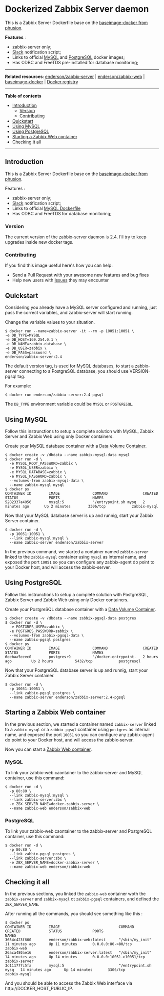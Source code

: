 # Dockerized Zabbix Server daemon

This is a Zabbix Server Dockerfile base on the [baseimage-docker from phusion](http://phusion.github.io/baseimage-docker/).

**Features** :

* zabbix-server only;
* [Slack](https://slack.com/) notification script;
* Links to official [MySQL](https://registry.hub.docker.com/_/mysql/) and [PostgreSQL](https://registry.hub.docker.com/_/postgres/) docker images;
* Has ODBC and FreeTDS pre-installed for database monitoring;

-----------------------------------------

**Related resources**:
  [enderson/zabbix-server](https://github.com/endersonmaia/docker-zabbix-server) |
  [enderson/zabbix-web](https://github.com/endersonmaia/docker-zabbix-web) |
  [baseimage-docker](https://phusion.github.io/baseimage-docker/) |
  [Docker registry](https://index.docker.io/u/phusion/baseimage/)

-----------------------------------------

**Table of contents**

 * [Introduction](#introduction)
   * [Version](#version)
   * [Contributing](#contributing)
 * [Quickstart](#quickstart)
 * [Using MySQL](#using-mysql)
 * [Using PostgreSQL](#using-postgresql)
 * [Starting a Zabbix Web container](#starting-a-zabbix-web-container)
 * [Checking it all](#checking-it-all)

-----------------------------------------

## Introduction

This is a Zabbix Server Dockerfile base on the [baseimage-docker from phusion](http://phusion.github.io/baseimage-docker/).

Features :

* zabbix-server only;
* [Slack](https://slack.com/) notification script;
* Links to official [MySQL Dockerfile](https://registry.hub.docker.com/_/mysql/)
* Has ODBC and FreeTDS for database monitoring;

### Version

The current version of the zabbix-server daemon is 2.4. I'll try to keep upgrades inside new docker tags.

### Contributing

If you find this image useful here's how you can help:

- Send a Pull Request with your awesome new features and bug fixes
- Help new users with [Issues](https://github.com/enderson/docker-zabbix-server/issues) they may encounter

## Quickstart

Considering you already have a MySQL server configured and running, just pass the correct variables, and zabbix-server will start running.

Change the variable values to your situation.

    $ docker run --name=zabbix-server -it --rm -p 10051:10051 \
    -e DB_TYPE=MYSQL
    -e DB_HOST=169.254.0.1 \
    -e DB_NAME=zabbix-database \
    -e DB_USER=zabbix \
    -e DB_PASS=password \
    enderson/zabbix-server:2.4

The default version tag, is used for MySQL databases, to start a zabbix-server connecting to a PostgreSQL database, you should use VERSION-pgsql tag.

For example: 

    $ docker run enderson/zabbix-server:2.4-pgsql

The `DB_TYPE` environment variable could be `MYSQL` or `POSTGRESQL`.

## Using MySQL

Follow this instrunctions to setup a complete solution with MySQL, Zabbix Server and Zabbix Web using only Docker containers.

Create your MySQL database container with a [Data Volume Container](http://docs.docker.com/userguide/dockervolumes/#creating-and-mounting-a-data-volume-container).

    $ docker create -v /dbdata --name zabbix-mysql-data mysql
    $ docker run -d \
      -e MYSQL_ROOT_PASSWORD=zabbix \
      -e MYSQL_USER=zabbix \
      -e MYSQL_DATABASE=zabbix \
      -e MYSQL_PASSWORD=zabbix \
      --volumes-from zabbix-mysql-data \
      --name zabbix-mysql mysql
    $ docker ps
    CONTAINER ID        IMAGE               COMMAND                CREATED             STATUS              PORTS               NAMES
    5282337a4056        mysql:5             "/entrypoint.sh mysq   2 minutes ago       Up 2 minutes        3306/tcp            zabbix-mysql

Now that your MySQL database server is up and runnig, start your Zabbix Server container.

    $ docker run -d \
      -p 10051:10051 \
      --link zabbix-mysql:mysql \
      --name zabbix-server enderson/zabbix-server

In the previous command, we started a container named `zabbix-server` linked to the `zabbix-mysql` container using `mysql` as internal name, and exposed the port `10051` so you can configure any zabbix-agent do point to your Docker host, and will access the zabbix-server.

## Using PostgreSQL

Follow this instrunctions to setup a complete solution with PostgreSQL, Zabbix Server and Zabbix Web using only Docker containers.

Create your PostgreSQL database container with a [Data Volume Container](http://docs.docker.com/userguide/dockervolumes/#creating-and-mounting-a-data-volume-container).

    $ docker create -v /dbdata --name zabbix-pgsql-data postgres
    $ docker run -d \
      -e POSTGRES_USER=zabbix \
      -e POSTGRES_PASSWORD=zabbix \
      --volumes-from zabbix-pgsql-data \
      --name zabbix-pgsql postgres
    $ docker ps
    CONTAINER ID        IMAGE               COMMAND                CREATED             STATUS              PORTS               NAMES
    6eebaa5eeec0        postgres:9          "/docker-entrypoint.   2 hours ago         Up 2 hours          5432/tcp            postgresql


Now that your PostgreSQL database server is up and runnig, start your Zabbix Server container.

    $ docker run -d \
      -p 10051:10051 \
      --link zabbix-pgsql:postgres \
      --name zabbix-server enderson/zabbix-server:2.4-pgsql

## Starting a Zabbix Web container

In the previous section, we started a container named `zabbix-server` linked to a `zabbix-mysql` or a `zabbix-pgsql` container using `postgres` as internal name, and exposed the port `10051` so you can configure any zabbix-agent do point to your Docker host, and will access the zabbix-server.

Now you can start a [Zabbix Web container](http://github.com/enderson/docker-zabbix-web).

### MySQL

To link your zabbix-web caontainer to the zabbix-server and MySQL container, use this command:

    $ docker run -d \
      -p 80:80 \
      --link zabbix-mysql:mysql \
      --link zabbix-server:zbx \
      -e ZBX_SERVER_NAME=docker-zabbix-server \
      --name zabbix-web enderson/zabbix-web

### PostgreSQL

To link your zabbix-web caontainer to the zabbix-server and PostgreSQL container, use this command:

    $ docker run -d \
      -p 80:80 \
      --link zabbix-pgsql:postgres \
      --link zabbix-server:zbx \
      -e ZBX_SERVER_NAME=docker-zabbix-server \
      --name zabbix-web enderson/zabbix-web

## Checking it all

In the previous sections, you linked the `zabbix-web` container woth the `zabbix-server` and `zabbix-mysql` ot `zabbix-pgsql` containers, and defined the `ZBX_SERVER_NAME`.

After running all the commands, you should see something like this :

    $ docker ps
    CONTAINER ID        IMAGE                           COMMAND                CREATED             STATUS              PORTS                      NAMES
    3654c423f660        enderson/zabbix-web:latest      "/sbin/my_init"        11 minutes ago      Up 11 minutes       0.0.0.0:80->80/tcp         zabbix-web
    26aca480ae16        enderson/zabbix-server:latest   "/sbin/my_init"        14 minutes ago      Up 14 minutes       0.0.0.0:10051->10051/tcp   zabbix-server
    3d111777c5fa        mysql:5                         "/entrypoint.sh mysq   14 minutes ago      Up 14 minutes       3306/tcp                   zabbix-mysql

And you should be able to access the Zabbix Web interface via http://DOCKER_HOST_PUBLIC_IP.
